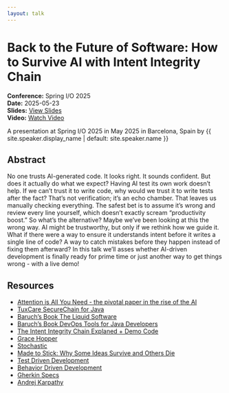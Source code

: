 ```yaml
---
layout: talk
---
```


<!-- Source: https://noti.st/jbaruch/RwiRvR/back-to-the-future-of-software-how-to-survive-ai-with-intent-integrity-chain -->
# Back to the Future of Software: How to Survive AI with Intent Integrity Chain

**Conference:** Spring I/O 2025  
**Date:** 2025-05-23  
**Slides:** [View Slides](https://drive.google.com/file/d/18Q1VECgCdsXZp6Tax-8ZW1n84UmXEKMW/view)  
**Video:** [Watch Video](https://youtu.be/wb2C2ju_xRg)  

A presentation at Spring I/O 2025 in
                    May 2025 in
                    Barcelona, Spain by 
                    {{ site.speaker.display_name | default: site.speaker.name }}

## Abstract

No one trusts AI-generated code. It looks right. It sounds confident. But does it actually do what we expect?
Having AI test its own work doesn’t help. If we can’t trust it to write code, why would we trust it to write tests after the fact? That’s not verification; it’s an echo chamber.
That leaves us manually checking everything. The safest bet is to assume it’s wrong and review every line yourself, which doesn’t exactly scream “productivity boost.”
So what’s the alternative?
Maybe we’ve been looking at this the wrong way. AI might be trustworthy, but only if we rethink how we guide it. What if there were a way to ensure it understands intent before it writes a single line of code? A way to catch mistakes before they happen instead of fixing them afterward?
In this talk we’ll asses whether AI-driven development is finally ready for prime time or just another way to get things wrong - with a live demo!

## Resources

- [Attention is All You Need - the pivotal paper in the rise of the AI](https://arxiv.org/pdf/1706.03762)
- [TuxCare SecureChain for Java](https://tuxcare.com/securechain-for-java/)
- [Baruch’s Book The Liquid Software](https://amzn.to/4jXSS3X)
- [Baruch’s Book DevOps Tools for Java Developers](https://amzn.to/4mjQje4)
- [The Intent Integrity Chain Explaned + Demo Code](https://github.com/jbaruch/intent-integrity-chain)
- [Grace Hopper](https://pl.wikipedia.org/wiki/Grace_Hopper)
- [Stochastic](https://en.wikipedia.org/wiki/Stochastic)
- [Made to Stick: Why Some Ideas Survive and Others Die](https://amzn.to/45eNTat)
- [Test Driven Development](https://en.wikipedia.org/wiki/Test-driven_development)
- [Behavior Driven Development](https://en.wikipedia.org/wiki/Behavior-driven_development)
- [Gherkin Specs](https://cucumber.io/docs/gherkin/)
- [Andrej Karpathy](https://karpathy.ai/)
